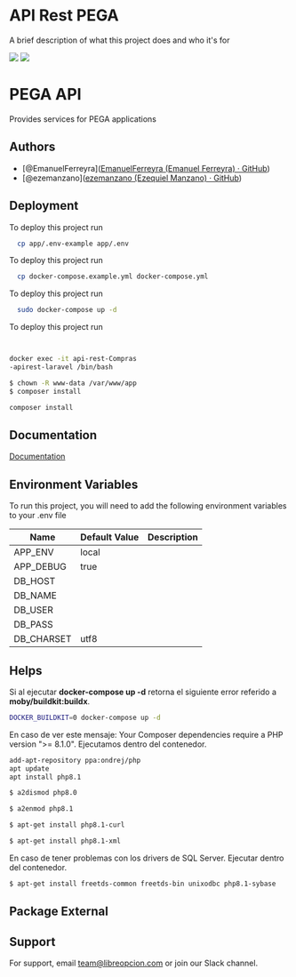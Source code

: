 # API Rest PEGA

A brief description of what this project does and who it's for

![](https://imagizer.imageshack.com/img924/1024/Qbmr1C.png)
![](https://imagizer.imageshack.com/img923/9080/GBj112.png)

# PEGA API

Provides services for PEGA applications

## Authors

- [@EmanuelFerreyra]([EmanuelFerreyra (Emanuel Ferreyra) · GitHub](https://github.com/EmanuelFerreyra/))
- [@ezemanzano]([ezemanzano (Ezequiel Manzano) · GitHub](https://github.com/ezemanzano/))

## Deployment

To deploy this project run

```bash
  cp app/.env-example app/.env
```

To deploy this project run

```bash
  cp docker-compose.example.yml docker-compose.yml
```

To deploy this project run

```bash
  sudo docker-compose up -d
```

To deploy this project run

```bash


docker exec -it api-rest-Compras
-apirest-laravel /bin/bash
```

```bash
$ chown -R www-data /var/www/app
$ composer install
```

```bash
composer install
```

## Documentation

[Documentation](documentation.md)

## Environment Variables

To run this project, you will need to add the following environment variables to your .env file

| Name       | Default Value | Description |
|------------|---------------|-------------|
| APP_ENV    | local         |             |
| APP_DEBUG  | true          |             |
| DB_HOST    |               |             |
| DB_NAME    |               |             |
| DB_USER    |               |             |
| DB_PASS    |               |             |
| DB_CHARSET | utf8          |             |

## Helps

Si al ejecutar **docker-compose up -d**  retorna el siguiente error referido a **moby/buildkit:buildx**.

```bash
DOCKER_BUILDKIT=0 docker-compose up -d
```

En caso de ver este mensaje: Your Composer dependencies require a PHP version ">= 8.1.0".
Ejecutamos dentro del contenedor.

```bash
add-apt-repository ppa:ondrej/php
apt update
apt install php8.1
```

```bash
$ a2dismod php8.0
```

```bash
$ a2enmod php8.1 
```

```bash
$ apt-get install php8.1-curl
```

```bash
$ apt-get install php8.1-xml
```

En caso de tener problemas con los drivers de SQL Server.
Ejecutar dentro del contenedor.

```bash
$ apt-get install freetds-common freetds-bin unixodbc php8.1-sybase
```

## Package External


## Support

For support, email team@libreopcion.com or join our Slack channel.

#